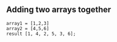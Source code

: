 ## Adding two arrays together
```
array1 = [1,2,3] 
array2 = [4,5,6] 
result [1, 4, 2, 5, 3, 6];
```